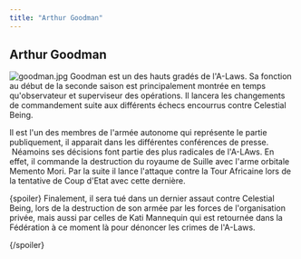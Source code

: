 ```yaml
---
title: "Arthur Goodman"
---
```


Arthur Goodman
--------------

![goodman.jpg](/images/stories/saga/gundam00/persos/s2/goodman.jpg "goodman.jpg")
Goodman est un des hauts gradés de l'A-Laws. Sa fonction au début de la seconde saison est principalement montrée en temps qu'observateur et superviseur des opérations. Il lancera les changements de commandement suite aux différents échecs encourrus contre Celestial Being.


Il est l'un des membres de l'armée autonome qui représente le partie publiquement, il apparait dans les différentes conférences de presse.  Néamoins ses décisions font partie des plus radicales de l'A-LAws. En effet, il commande la destruction du royaume de Suille avec l'arme orbitale Memento Mori. Par la suite il lance l'attaque contre la Tour Africaine lors de la tentative de Coup d'Etat avec cette dernière.


{spoiler}
Finalement, il sera tué dans un dernier assaut contre Celestial Being, lors de la destruction de son armée par les forces de l'organisation privée, mais aussi par celles de Kati Mannequin qui est retournée dans la Fédération à ce moment là pour dénoncer les crimes de l'A-Laws.


{/spoiler}